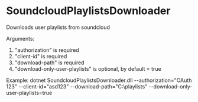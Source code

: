 # SoundcloudPlaylistsDownloader

Downloads user playlists from soundcloud

Arguments:
1) "authorization" is required
2) "client-id" is required
3) "download-path" is required
4) "download-only-user-playlists" is optional, by default = true

Example:
dotnet SoundcloudPlaylistsDownloader.dll --authorization="OAuth 123" --client-id="asd123" --download-path="C:\playlists" --download-only-user-playlists=true